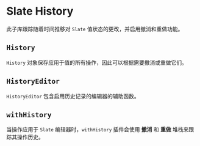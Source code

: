 # Slate History

此子库跟踪随着时间推移对 `Slate` 值状态的更改，并启用撤消和重做功能。

## `History`

`History` 对象保存应用于值的所有操作，因此可以根据需要撤消或重做它们。

## `HistoryEditor`

`HistoryEditor` 包含启用历史记录的编辑器的辅助函数。

## `withHistory`

当操作应用于 `Slate` 编辑器时，`withHistory` 插件会使用 **撤消** 和 **重做** 堆栈来跟踪其操作历史。
